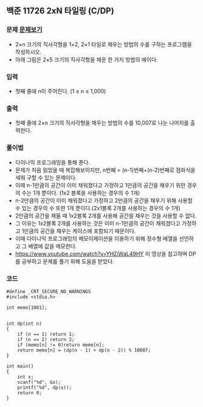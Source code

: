 ## 백준 11726 2xN 타일링 (C/DP)

### 문제 [문제보기](https://www.acmicpc.net/problem/11726)
- 2×n 크기의 직사각형을 1×2, 2×1 타일로 채우는 방법의 수를 구하는 프로그램을 작성하시오.
- 아래 그림은 2×5 크기의 직사각형을 채운 한 가지 방법의 예이다.


### 입력
- 첫째 줄에 n이 주어진다. (1 ≤ n ≤ 1,000)

### 출력
 - 첫째 줄에 2×n 크기의 직사각형을 채우는 방법의 수를 10,007로 나눈 나머지를 출력한다.


### 풀이법
 - 다이나믹 프로그래밍을 통해 푼다.
 - 문제가 처음 읽었을 때 복잡해보이지만, n번째 = (n-1)번째+(n-2)번째로 점화식을 세워 구할 수 있는 문제이다.
 - 이때 n-1만큼의 공간이 이미 채워졌다고 가정하고 1만큼의 공간을 채우기 위한 경우의 수는 1개 뿐이다. (1x2 블록을 사용하는 경우의 수 1개)
 - n-2만큼의 공간이 이미 채워졌다고 가정하고 2만큼의 공간을 채우기 위해 사용할 수 있는 경우의 수 또한 1개 뿐이다.(2x1블록 2개를 사용하는 경우의 수 1개)
 - 2만큼의 공간을 채울 때 1x2블록 2개를 사용해 공간을 채우는 것을 사용할 수 없다.
 - 그 이유는 1x2블록 2개를 사용하는 것은 이미 n-1만큼의 공간이 채워졌다고 가정하고 1만큼의 공간을 채우는 케이스에 포함되기 때문이다. 
 - 이때 다이나믹 프로그래밍의 메모이제이션을 이용하기 위해 정수형 배열을 선언하고 그 배열에 값을 메모한다. 
 - https://www.youtube.com/watch?v=YHZiWaL49HY 이 영상을 참고하며 DP를 공부하고 문제를 풀기 위해 도움을 받았다. 


### 코드
```
#define _CRT_SECURE_NO_WARNINGS
#include <stdio.h>

int memo[1001];


int dp(int n)
{
	if (n == 1) return 1;
	if (n == 2) return 2;
	if (memo[n] != 0)return memo[n];
	return memo[n] = (dp(n - 1) + dp(n - 2)) % 10007;
}

int main()
{
	int x;
	scanf("%d", &x);
	printf("%d", dp(x));
	return 0;
}
```
